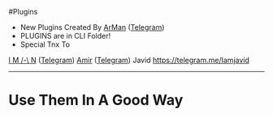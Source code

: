 #Plugins
* New Plugins Created By 
[ArMan](https://github.com/Thisisarman) ([Telegram](https://telegram.me/thisisarman))
* PLUGINS are in CLI Folder!
* Special Tnx To 

[I M /-\ N](https://github.com/imandaneshi) ([Telegram](https://telegram.me/imandaneshi))
[Amir](https://github.com/paydaar) ([Telegram](https://telegram.me/unfriendly))
Javid https://telegram.me/Iamjavid


------------------------------------------------
# Use Them In A Good Way
